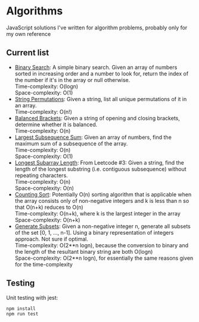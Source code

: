 # Algorithms
JavaScript solutions I've written for algorithm problems, probably only for my own reference


## Current list
- [Binary Search](https://github.com/smilevideo/algorithms/blob/master/algorithms/binarySearch.js): A simple binary search. Given an array of numbers sorted in increasing order and a number to look for, return the index of the number if it's in the array or null otherwise.  
Time-complexity: O(logn)  
Space-complexity: O(1)  
- [String Permutations](https://github.com/smilevideo/algorithms/blob/master/algorithms/stringPermutations.js): Given a string, list all unique permutations of it in an array.  
Time-complexity: O(n!)
- [Balanced Brackets](https://github.com/smilevideo/algorithms/blob/master/algorithms/balancedBrackets.js): Given a string of opening and closing brackets, determine whether it is balanced.  
Time-complexity: O(n)
- [Largest Subsequence Sum](https://github.com/smilevideo/algorithms/blob/master/algorithms/largestSubarraySum.js): Given an array of numbers, find the maximum sum of a subsequence of the array.  
Time-complexity: O(n)  
Space-complexity: O(1)
- [Longest Subarray Length](https://github.com/smilevideo/algorithms/blob/master/algorithms/lengthOfLongestSubstring.js): From Leetcode #3: Given a string, find the length of the longest substring (i.e. contiguous subsequence) without repeating characters.  
Time-complexity: O(n)  
Space-complexity: O(n)
- [Counting Sort](https://github.com/smilevideo/algorithms/blob/master/algorithms/countingSort.js): Potentially O(n) sorting algorithm that is applicable when the array consists only of non-negative integers and k is less than n so that O(n+k) reduces to O(n)  
Time-complexity: O(n+k), where k is the largest integer in the array  
Space-complexity: O(n+k)  
- [Generate Subsets](https://github.com/smilevideo/algorithms/blob/master/algorithms/generateSubsets.js): Given a non-negative integer n, generate all subsets of the set \[0, 1, ..., n-1\]. Using a binary representation of integers approach. Not sure if optimal.  
Time-complexity: O(2\*\*n logn), because the conversion to binary and the length of the resultant binary string are both O(logn)  
Space-complexity: O(2\*\*n logn), for essentially the same reasons given for the time-complexity

## Testing
Unit testing with jest:
```
npm install
npm run test
```

